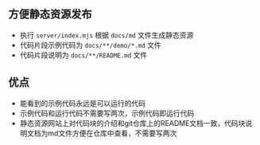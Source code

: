 
## 方便静态资源发布

- 执行 `server/index.mjs` 根据 `docs/md` 文件生成静态资源
- 代码片段示例代码为 `docs/**/demo/*.md` 文件
- 代码片段说明为 `docs/**/README.md` 文件

## 优点

- 能看到的示例代码永远是可以运行的代码
- 示例代码和运行代码不需要写两次，示例代码即运行代码
- 静态资源网站上对代码块的介绍和git仓库上的README文档一致，代码块说明文档为md文件方便在仓库中查看，不需要写两次

